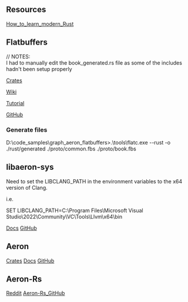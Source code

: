 ## Resources

[How_to_learn_modern_Rust](https://github.com/joaocarvalhoopen/How_to_learn_modern_Rust)

## Flatbuffers

// NOTES:  
   I had to manually edit the book_generated.rs file as some of the includes hadn't been setup properly

[Crates](https://crates.io/crates/flatbuffers)

[Wiki](https://flatbuffers.dev/flatbuffers_guide_use_rust.html)

[Tutorial](https://flatbuffers.dev/flatbuffers_guide_tutorial.html)

[GitHub](https://github.com/google/flatbuffers/tree/master/rust)

### Generate files

D:\code_samples\graph_aeron_flatbuffers>.\tools\flatc.exe --rust -o ./rust/generated ./proto/common.fbs ./proto/book.fbs

## libaeron-sys

Need to set the LIBCLANG_PATH in the environment variables to the x64 version of Clang.

i.e.

SET LIBCLANG_PATH=C:\Program Files\Microsoft Visual Studio\2022\Community\VC\Tools\Llvm\x64\bin

[Docs](https://docs.rs/libaeron-sys/latest/libaeron_sys/)
[GitHub](https://github.com/bspeice/libaeron-sys)

## Aeron

[Crates](https://crates.io/crates/aeron)
[Docs](https://docs.rs/aeron/0.2.0/aeron/)
[GitHub](https://github.com/rafalpiotrowski/aeron-rs)

## Aeron-Rs

[Reddit](https://www.reddit.com/r/rust/comments/g1qrpb/aeronrs_efficient_reliable_udp_and_ipc_message/)
[Aeron-Rs_GitHub](https://github.com/UnitedTraders/aeron-rs)
